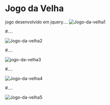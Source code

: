 # Jogo da Velha
jogo desenvolvido em jquery....
![Jogo-da-velha1](https://user-images.githubusercontent.com/49602892/64085164-64bbb880-cd07-11e9-958a-8ab2d8ea9d57.png)

#....

![Jogo-da-velha2](https://user-images.githubusercontent.com/49602892/64085293-39859900-cd08-11e9-92b5-350786265fe5.png)

#....

![jogo-da-velha3](https://user-images.githubusercontent.com/49602892/64085301-46a28800-cd08-11e9-83a7-28ff75525a93.png)

#....

![Jogo-da-velha4](https://user-images.githubusercontent.com/49602892/64085309-528e4a00-cd08-11e9-96d2-d5bd4954230d.png)

#....

![Jogo-da-velha5](https://user-images.githubusercontent.com/49602892/64085319-60dc6600-cd08-11e9-9fc5-fc03aabd69c1.png)

